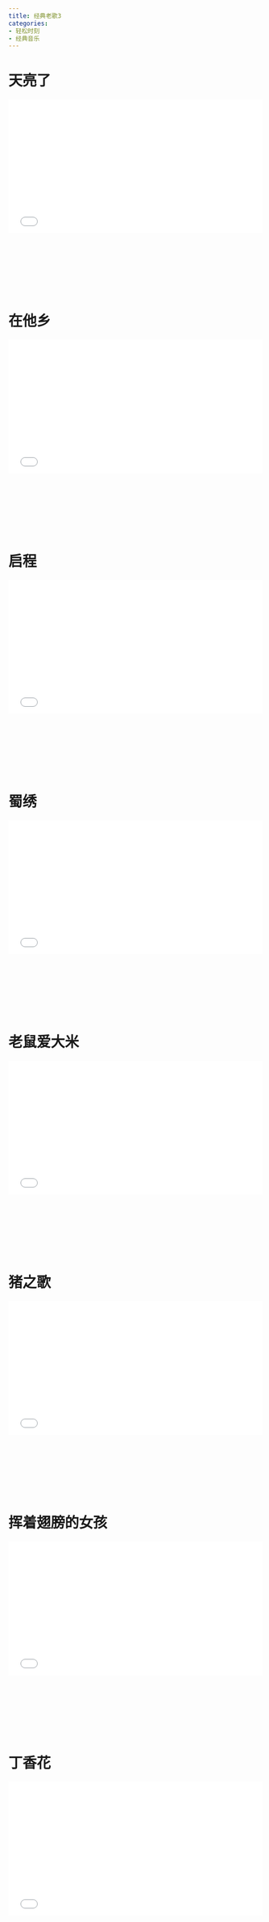 ```yaml
---
title: 经典老歌3
categories: 
- 轻松时刻
- 经典音乐
---
```


# 天亮了

<div style="position: relative; width: 100%; height: 0; padding-bottom: 75%;">
<iframe src="//player.bilibili.com/player.html?aid=89066493&bvid=BV1Z7411g7UF&cid=152132412&page=1&high_quality=1&danmaku=0" scrolling="no" border="0" frameborder="no" framespacing="0" allowfullscreen="true" style="position: absolute; width: 100%; height: 70%; Left: 0; top: 0;"></iframe></div>

# 在他乡

<div style="position: relative; width: 100%; height: 0; padding-bottom: 75%;">
<iframe src="//player.bilibili.com/player.html?aid=9453417&bvid=BV1Qx411D7Kp&cid=15622313&page=1&high_quality=1&danmaku=0" scrolling="no" border="0" frameborder="no" framespacing="0" allowfullscreen="true" style="position: absolute; width: 100%; height: 70%; Left: 0; top: 0;"></iframe></div>

# 启程

<div style="position: relative; width: 100%; height: 0; padding-bottom: 75%;">
<iframe src="//player.bilibili.com/player.html?aid=810730548&bvid=BV1z34y1v7r6&cid=575816387&page=1&high_quality=1&danmaku=0" scrolling="no" border="0" frameborder="no" framespacing="0" allowfullscreen="true" style="position: absolute; width: 100%; height: 70%; Left: 0; top: 0;"></iframe></div>

# 蜀绣

<div style="position: relative; width: 100%; height: 0; padding-bottom: 75%;">
<iframe src="//player.bilibili.com/player.html?aid=37626535&bvid=BV1Ct411S7Wm&cid=66152534&page=1&high_quality=1&danmaku=0" scrolling="no" border="0" frameborder="no" framespacing="0" allowfullscreen="true" style="position: absolute; width: 100%; height: 70%; Left: 0; top: 0;"></iframe></div>

# 老鼠爱大米

<div style="position: relative; width: 100%; height: 0; padding-bottom: 75%;">
<iframe src="//player.bilibili.com/player.html?aid=200571379&bvid=BV1Pz411q7Cn&cid=189147229&page=1&high_quality=1&danmaku=0" scrolling="no" border="0" frameborder="no" framespacing="0" allowfullscreen="true" style="position: absolute; width: 100%; height: 70%; Left: 0; top: 0;"></iframe></div>

# 猪之歌

<div style="position: relative; width: 100%; height: 0; padding-bottom: 75%;">
<iframe src="//player.bilibili.com/player.html?aid=424556944&bvid=BV1y341157kH&cid=544186274&page=1&high_quality=1&danmaku=0" scrolling="no" border="0" frameborder="no" framespacing="0" allowfullscreen="true" style="position: absolute; width: 100%; height: 70%; Left: 0; top: 0;"></iframe></div>

# 挥着翅膀的女孩

<div style="position: relative; width: 100%; height: 0; padding-bottom: 75%;">
<iframe src="//player.bilibili.com/player.html?aid=249692926&bvid=BV12v411K7Z7&cid=383434943&page=1&high_quality=1&danmaku=0" scrolling="no" border="0" frameborder="no" framespacing="0" allowfullscreen="true" style="position: absolute; width: 100%; height: 70%; Left: 0; top: 0;"></iframe></div>

# 丁香花

<div style="position: relative; width: 100%; height: 0; padding-bottom: 75%;">
<iframe src="//player.bilibili.com/player.html?aid=11829354&bvid=BV1Xx411B7a6&cid=19533770&page=1&high_quality=1&danmaku=0" scrolling="no" border="0" frameborder="no" framespacing="0" allowfullscreen="true" style="position: absolute; width: 100%; height: 70%; Left: 0; top: 0;"></iframe></div>

# 白狐

<div style="position: relative; width: 100%; height: 0; padding-bottom: 75%;">
<iframe src="//player.bilibili.com/player.html?aid=249388502&bvid=BV1tv411E7gV&cid=376378515&page=1&high_quality=1&danmaku=0" scrolling="no" border="0" frameborder="no" framespacing="0" allowfullscreen="true" style="position: absolute; width: 100%; height: 70%; Left: 0; top: 0;"></iframe></div>